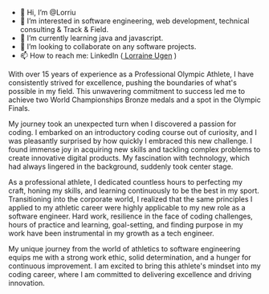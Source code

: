 - 👋 Hi, I’m @Lorriu
- 👀 I’m interested in software engineering, web development, technical consulting & Track & Field.
- 🌱 I’m currently learning java and javascript.
- 💞️ I’m looking to collaborate on any software projects.
- 📫 How to reach me: LinkedIn (<a href="https://www.linkedin.com/in/lorraine-ugen-03b08480/" target=”_blank” > Lorraine Ugen</a> )

With over 15 years of experience as a Professional Olympic Athlete, I have consistently strived for excellence, pushing the boundaries of what's possible in my field. This unwavering commitment to success led me to achieve two World Championships Bronze medals and a spot in the Olympic Finals.

My journey took an unexpected turn when I discovered a passion for coding. I embarked on an introductory coding course out of curiosity, and I was pleasantly surprised by how quickly I embraced this new challenge. I found immense joy in acquiring new skills and tackling complex problems to create innovative digital products. My fascination with technology, which had always lingered in the background, suddenly took center stage.

As a professional athlete, I dedicated countless hours to perfecting my craft, honing my skills, and learning continuously to be the best in my sport. Transitioning into the corporate world, I realized that the same principles I applied to my athletic career were highly applicable to my new role as a software engineer. Hard work, resilience in the face of coding challenges, hours of practice and learning, goal-setting, and finding purpose in my work have been instrumental in my growth as a tech engineer.

My unique journey from the world of athletics to software engineering equips me with a strong work ethic, solid determination, and a hunger for continuous improvement. I am excited to bring this athlete's mindset into my coding career, where I am committed to delivering excellence and driving innovation.

<!---
Lorriu/Lorriu is a ✨ special ✨ repository because its `README.md` (this file) appears on your GitHub profile.
You can click the Preview link to take a look at your changes.
--->
